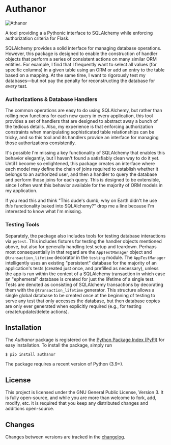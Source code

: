 # Authanor

<img src="https://upload.wikimedia.org/wikipedia/commons/1/10/Athanor.jpg" alt="Athanor" />

A tool providing a a Pythonic interface to SQLAlchemy while enforcing authorization criteria for Flask.

SQLAlchemy provides a solid interface for managing database operations.
However, this package is designed to enable the construction of handler objects that perform a series of consistent actions on many similar ORM entities.
For example, I find that I frequently want to select all values (for specific columns) in a given table using an ORM or add an entry to the table based on a mapping.
At the same time, I want to rigorously test my databases—but not pay the penalty for reconstructing the database for _every_ test.


### Authorizations & Database Handlers

The common operations are easy to do using SQLAlchemy, but rather than rolling new functions for each new query in every application, this tool provides a set of handlers that are designed to abstract away a bunch of the tedious details.
Also, my experience is that enforcing authorization constraints when manipulating sophisticated table relationships can be tricky, and so this tool and its handlers provide an interface for managing those authorizations consistently.

It's possible I'm missing a key functionality of SQLAlchemy that enables this behavior elegantly, but I haven't found a satisfiably clean way to do it yet.
Until I become so enlightened, this package creates an interface where each model may define the chain of joins required to establish whether it belongs to an authorized user, and then a handler to query the database and perform those joins for each query.
This is designed to be extensible, since I often want this behavior available for the majority of ORM models in my application.

If you read this and think "This dude's dumb; why on Earth didn't he use _this_ functionality baked into SQLAlchemy?" drop me a line because I'm interested to know what I'm missing.


### Testing Tools

Separately, the package also includes tools for testing database interactions via `pytest`.
This includes fixtures for testing the handler objects mentioned above, but also for generally handling test setup and teardown.
Perhaps most consequentially in that regard are the `AppTestManager` object and `@transaction_lifetime` decorator in the `testing` module.
The `AppTestManager` intelligently uses an existing "persistent" database for the majority of an application's tests (created just once, and prefilled as necessary), unless the app is run within the context of a SQLAlchemy transaction in which case an "ephemeral" database is created for just the lifetime of a single test.
Tests are denoted as consisting of SQLAlchemy transactions by decorating them with the `@transaction_lifetime` generator.
This structure allows a single global database to be created once at the beginning of testing to serve any test that only accesses the database, but then database copies are only ever generated when explicitly required (e.g., for testing create/update/delete actions).


## Installation

The _Authanor_ package is registered on the [Python Package Index (PyPI)](https://pypi.org/project/authanor) for easy installation.
To install the package, simply run

```
$ pip install authanor
```

The package requires a recent version of Python (3.9+).


## License

This project is licensed under the GNU General Public License, Version 3.
It is fully open-source, and while you are more than welcome to fork, add, modify, etc. it is required that you keep any distributed changes and additions open-source.


## Changes

Changes between versions are tracked in the [changelog](CHANGELOG.md).
